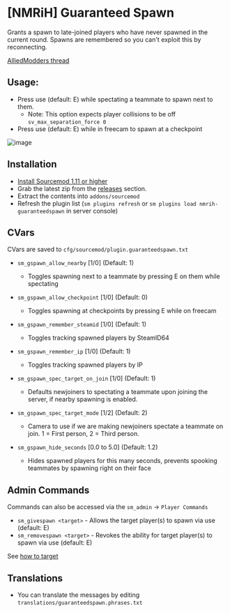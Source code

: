 # [NMRiH] Guaranteed Spawn
Grants a spawn to late-joined players who have never spawned in the current round.
Spawns are remembered so you can't exploit this by reconnecting. 

[AlliedModders thread](https://forums.alliedmods.net/showthread.php?t=335238)

## Usage:
- Press use (default: E) while spectating a teammate to spawn next to them. 
  - Note: This option expects player collisions to be off `sv_max_separation_force 0`
- Press use (default: E) while in freecam to spawn at a checkpoint

![image](https://user-images.githubusercontent.com/11559683/177451357-2ceaaa95-8f88-4aa0-bf02-f8d6cb664f4f.png)


## Installation
- [Install Sourcemod 1.11 or higher](https://wiki.alliedmods.net/Installing_sourcemod)
- Grab the latest zip from the [releases](https://github.com/dysphie/nmrih-guaranteedspawn/releases) section.
- Extract the contents into `addons/sourcemod`
- Refresh the plugin list (`sm plugins refresh` or `sm plugins load nmrih-guaranteedspawn` in server console)


## CVars

CVars are saved to `cfg/sourcemod/plugin.guaranteedspawn.txt`

- `sm_gspawn_allow_nearby` [1/0] (Default: 1)
  - Toggles spawning next to a teammate by pressing E on them while spectating

- `sm_gspawn_allow_checkpoint` [1/0] (Default: 0)
  - Toggles spawning at checkpoints by pressing E while on freecam

- `sm_gspawn_remember_steamid` [1/0] (Default: 1)
  - Toggles tracking spawned players by SteamID64

- `sm_gspawn_remember_ip` [1/0] (Default: 1)
  - Toggles tracking spawned players by IP

- `sm_gspawn_spec_target_on_join` [1/0] (Default: 1)
  - Defaults newjoiners to spectating a teammate upon joining the server, if nearby spawning is enabled.

- `sm_gspawn_spec_target_mode` [1/2] (Default: 2)
  - Camera to use if we are making newjoiners spectate a teammate on join. 1 = First person, 2 = Third person.

- `sm_gspawn_hide_seconds` [0.0 to 5.0] (Default: 1.2)
  - Hides spawned players for this many seconds, prevents spooking teammates by spawning right on their face

## Admin Commands

Commands can also be accessed via the `sm_admin` -> `Player Commands`

- `sm_givespawn <target>` - Allows the target player(s) to spawn via use (default: E)
- `sm_removespawn <target>` - Revokes the ability for target player(s) to spawn via use (default: E)

See [how to target](https://wiki.alliedmods.net/Admin_commands_(sourcemod)#How_to_Target)

## Translations

- You can translate the messages by editing `translations/guaranteedspawn.phrases.txt`
